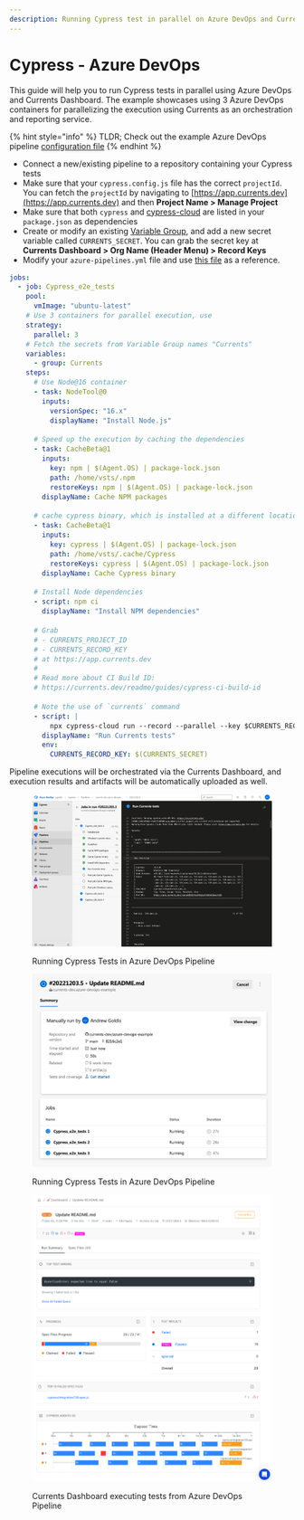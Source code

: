 ```yaml
---
description: Running Cypress test in parallel on Azure DevOps and Currents Dashboard
---
```


# Cypress - Azure DevOps

This guide will help you to run Cypress tests in parallel using Azure DevOps and Currents Dashboard. The example showcases using 3 Azure DevOps containers for parallelizing the execution using Currents as an orchestration and reporting service.

{% hint style="info" %}
TLDR; Check out the example Azure DevOps pipeline [configuration file](https://github.com/currents-dev/azure-devops-example/blob/main/azure-pipelines.yml)
{% endhint %}

* Connect a new/existing pipeline to a repository containing your Cypress tests
* Make sure that your `cypress.config.js` file has the correct `projectId`. You can fetch the `projectId` by navigating to [https://app.currents.dev](https://app.currents.dev) and then **Project Name > Manage Project**
* Make sure that both `cypress` and [cypress-cloud](../../integration-with-cypress/cypress-cloud/) are listed in your `package.json` as dependencies
* Create or modify an existing [Variable Group](https://learn.microsoft.com/en-us/azure/devops/pipelines/library/variable-groups?view=azure-devops\&tabs=yaml), and add a new secret variable called `CURRENTS_SECRET`. You can grab the secret key at **Currents Dashboard > Org Name (Header Menu) > Record Keys**
* Modify your `azure-pipelines.yml` file and use [this file](https://github.com/currents-dev/azure-devops-example/blob/main/azure-pipelines.yml) as a reference.&#x20;

```yaml
jobs:
  - job: Cypress_e2e_tests
    pool:
      vmImage: "ubuntu-latest"
    # Use 3 containers for parallel execution, use 
    strategy:
      parallel: 3
    # Fetch the secrets from Variable Group names "Currents"
    variables:
      - group: Currents
    steps:
      # Use Node@16 container
      - task: NodeTool@0
        inputs:
          versionSpec: "16.x"
          displayName: "Install Node.js"

      # Speed up the execution by caching the dependencies
      - task: CacheBeta@1
        inputs:
          key: npm | $(Agent.OS) | package-lock.json
          path: /home/vsts/.npm
          restoreKeys: npm | $(Agent.OS) | package-lock.json
        displayName: Cache NPM packages

      # cache cypress binary, which is installed at a different location
      - task: CacheBeta@1
        inputs:
          key: cypress | $(Agent.OS) | package-lock.json
          path: /home/vsts/.cache/Cypress
          restoreKeys: cypress | $(Agent.OS) | package-lock.json
        displayName: Cache Cypress binary

      # Install Node dependencies
      - script: npm ci
        displayName: "Install NPM dependencies"

      # Grab 
      # - CURRENTS_PROJECT_ID
      # - CURRENTS_RECORD_KEY
      # at https://app.currents.dev 
      #
      # Read more about CI Build ID:
      # https://currents.dev/readme/guides/cypress-ci-build-id

      # Note the use of `currents` command
      - script: |
          npx cypress-cloud run --record --parallel --key $CURRENTS_RECORD_KEY --ci-build-id $BUILD_BUILDNUMBER
        displayName: "Run Currents tests"
        env:
          CURRENTS_RECORD_KEY: $(CURRENTS_SECRET)
```



Pipeline executions will be orchestrated via the Currents Dashboard, and execution results and artifacts will be automatically uploaded as well.

<figure><img src="../../.gitbook/assets/Azure-Cypress example.png" alt=""><figcaption><p>Running Cypress Tests in Azure DevOps Pipeline</p></figcaption></figure>

<figure><img src="../../.gitbook/assets/cypress-azure-devops@2x.png" alt=""><figcaption><p>Running Cypress Tests in Azure DevOps Pipeline</p></figcaption></figure>





<figure><img src="../../.gitbook/assets/Cypress-Currents-AzureDevOps@2x.png" alt=""><figcaption><p>Currents Dashboard executing tests from Azure DevOps Pipeline</p></figcaption></figure>
